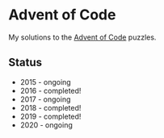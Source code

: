 # Advent of Code

My solutions to the [Advent of Code](https://adventofcode.com/) puzzles.

## Status

* 2015 - ongoing
* 2016 - completed!
* 2017 - ongoing
* 2018 - completed!
* 2019 - completed!
* 2020 - ongoing
